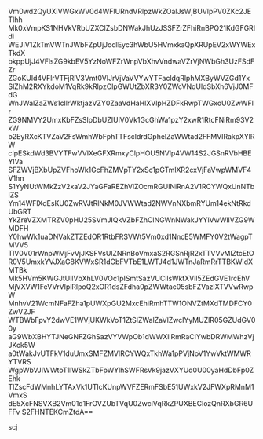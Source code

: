 Vm0wd2QyUXlVWGxWV0d4WFlURndVRlpzWkZOalJsWjBUVlpPV0ZKc2JETlhh
Mk0xVmpKS1NHVkVRbUZXClZsbDNWakJhUzJSSFZrZFhiRnBPQ21KdGFGRldi
WEJIV1ZkTmVWTnJWbFZpUjJodlEyc3hWbU5HVmxkaQpXRUpEV2xWYWExTkdX
bkppUjJ4VFlsZG9kbEV5YzNoWFZrWnpVbXhvVndwaVZrVjNWbGh3UzFSdFZr
ZGoKUld4VFlrVTFjRlV3Vmt0VlJrVjVaVVYwYTFacldqRlphMXByWVZGd1Yx
SlZhM2RXYkdoM1VqRk9kRlpzClpGWUtZbXR3Y0ZWcVNqUldSbXh6VjJ0MFdG
WnJWalZaZWs1cllrWktjazVZY0ZaaVdHaHlXVlpHZDFkRwpTWGxoU0ZwWFlr
ZG9NMVY2UmxKbFZsSlpDbUZIUlV0Vk1GcGhWa1pzY2xwR1RtcFNiRm93V2xW
b2EyRXcKTVZaV2FsWmhWbFphTTFscldrdGphelZaWWtad2FFMVlRakpXYlRW
clpESkdWd3BVYTFwVVlXeGFXRmxyClpHOU5NVlp4VW14S2JGSnRVbHBEYlVa
SFZWVjBXbUpZVFhoWk1GcFhZMVpTY2xSc1pGTmlXR2cxVjFaVwpWMVF4V1hn
S1YyNUtWMkZzV2xaV2JYaGFaREZhVlZOcmRGUlNiRnA2V1RCYWQxUnNTblZS
Ym14WFlXdEsKU0ZwRVJtRlNkM0JVWWtad2NWVnNXbmRYUm14ekNtRkdUbGRT
YkZreVZXMTRZV0pHU25SVmJIQkVZbFZhClNGWnNWakJYYlVwWllVZG9WMDFH
Y0hwWk1uaDNVakZTZEdOR1RtbFRSVWt5Vm0xd1NncE5WMFY0V2tWagpTMVV5
TlV0V01rWnpWMjFvVjJKSFVsUlZNRnBoVmxaS2RGSnRjR2xTTVVvMlZtcEtO
R0V5UmxkYVJXaG8KVWxSR1dGbFVTbE1LWTJ4d1JWTnJaRmRrTTBKWldXMTBk
Mk5HVm5KWGJtUllVbXhLV0VOc1pISmtSazVUCllsWktXVll5ZEdGVE1rcEhV
MjVXVW1FeVVrVlpiRlpoQ2xOR1dsZFdha0pZWWtac05sbFZVazlXTVVwRwpW
MnhvV21WcmNFaFZha1pUWXpGU2MxcEhiRmhTTW1ONVZtMXdTMDFCY0ZwV2JF
WTBWbFpvY2dwVE1WVjUKWkVoT1ZtSlZWalZaVlZwclYyMUZlR05GZUdGV00y
aG9WbXBHYTJNeGNFZGhSazVYVWpOb1dWWXllRmRaClYwbDRWMWhzVjJKck5W
a0tWakJvUTFkV1duUmxSMFZMVlRCYWQxTkhWa1pPVjNoV1YwVktWMWRYTVRS
WgpWbVJIWWtoT1lWSkZTbFpWYlhSWFRsVk9jazVXYUd0U00yaHdDbFp0ZEhk
TlZscFdWMnhLYTAxVk1UTlcKUnpWVFZERmFSbE51UWxkV2JFWXpRMnM1VmxS
dE5XcFNSVXB2Vm01d1FrOVZUbTVqU0ZwclVqRkZPUXBEClozQnRXbGR6UFFv
S2FHNTEKCmZtdA==

scj